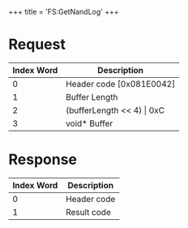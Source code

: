 +++
title = 'FS:GetNandLog'
+++

# Request

| Index Word | Description                  |
|------------|------------------------------|
| 0          | Header code \[0x081E0042\]   |
| 1          | Buffer Length                |
| 2          | (bufferLength \<\< 4) \| 0xC |
| 3          | void\* Buffer                |

# Response

| Index Word | Description |
|------------|-------------|
| 0          | Header code |
| 1          | Result code |
